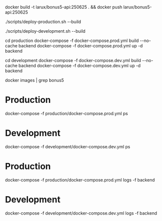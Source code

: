 docker build -t larux/bonus5-api:250625 . && docker push larux/bonus5-api:250625

<!-- Только пересборка бэкенда (Production): -->

./scripts/deploy-production.sh --build

<!-- Полная пересборка и запуск Development: -->

./scripts/deploy-development.sh --build

<!-- Только пересборка бэкенда (Production): -->

cd production
docker-compose -f docker-compose.prod.yml build --no-cache backend
docker-compose -f docker-compose.prod.yml up -d backend

<!-- Только пересборка бэкенда (Development): -->

cd development
docker-compose -f docker-compose.dev.yml build --no-cache backend
docker-compose -f docker-compose.dev.yml up -d backend

<!-- Посмотреть собранные образы: -->

docker images | grep bonus5

<!-- Проверить запущенные контейнеры: -->

# Production

docker-compose -f production/docker-compose.prod.yml ps

# Development

docker-compose -f development/docker-compose.dev.yml ps

<!-- Посмотреть логи: -->

# Production

docker-compose -f production/docker-compose.prod.yml logs -f backend

# Development

docker-compose -f development/docker-compose.dev.yml logs -f backend
